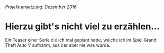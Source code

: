 ###### *Projektumsetzung: Dezember 2016*

# Hierzu gibt's nicht viel zu erzählen...
Ein Teaser einer Serie die ich mal geplant hatte, welche ich im Spiel Grand Theft Auto V aufnahm, aus der aber nie was wurde.